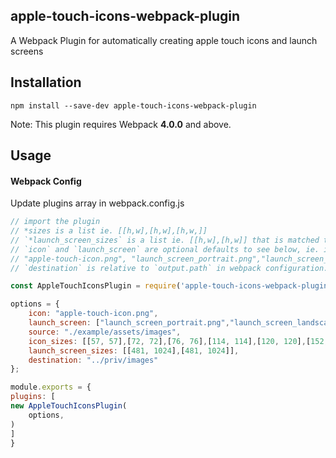## apple-touch-icons-webpack-plugin

A Webpack Plugin for automatically creating apple touch icons and launch screens


## Installation
```
npm install --save-dev apple-touch-icons-webpack-plugin
```

Note: This plugin requires Webpack **4.0.0** and above.

## Usage

#### Webpack Config

Update plugins array in webpack.config.js

```javascript
// import the plugin
// *sizes is a list ie. [[h,w],[h,w],[h,w,]] 
// `*launch_screen_sizes` is a list ie. [[h,w],[h,w]] that is matched to the `launch_screen` option index
// `icon` and `launch_screen` are optional defaults to see below, ie. if options are null 
// "apple-touch-icon.png", "launch_screen_portrait.png","launch_screen_landscape.png" are expected to be somewhere in the path
// `destination` is relative to `output.path` in webpack configuration.

const AppleTouchIconsPlugin = require('apple-touch-icons-webpack-plugin')

options = {
    icon: "apple-touch-icon.png",
    launch_screen: ["launch_screen_portrait.png","launch_screen_landscape.png"],
    source: "./example/assets/images",
    icon_sizes: [[57, 57],[72, 72],[76, 76],[114, 114],[120, 120],[152, 152],[167, 167],[180, 180], [1024,1024]],
    launch_screen_sizes: [[481, 1024],[481, 1024]],
    destination: "../priv/images"
};

module.exports = {
plugins: [
new AppleTouchIconsPlugin(
    options,
)
]
}
```
